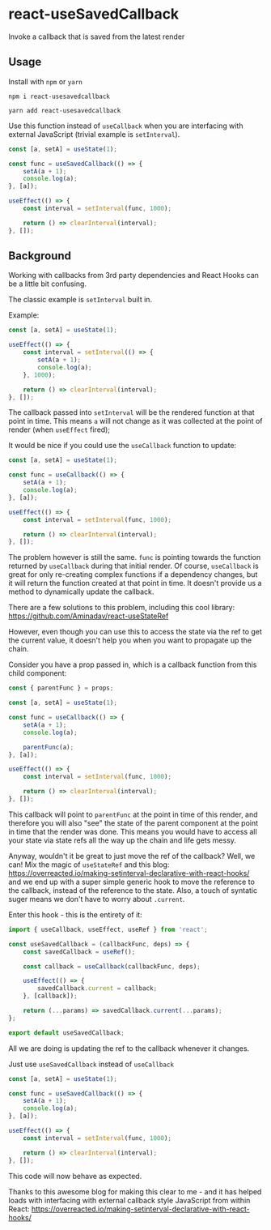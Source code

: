 # react-useSavedCallback

Invoke a callback that is saved from the latest render

## Usage

Install with `npm` or `yarn`

```
npm i react-usesavedcallback
```

```
yarn add react-usesavedcallback
```


Use this function instead of `useCallback` when you are interfacing with external JavaScript (trivial example is `setInterval`).


```javascript
const [a, setA] = useState(1);

const func = useSavedCallback(() => {
    setA(a + 1);
    console.log(a);
}, [a]);

useEffect(() => {
    const interval = setInterval(func, 1000);

    return () => clearInterval(interval);
}, []);

```


## Background

Working with callbacks from 3rd party dependencies and React Hooks can be a little bit confusing.

The classic example is `setInterval` built in.

Example:

```javascript
const [a, setA] = useState(1);

useEffect(() => {
    const interval = setInterval(() => {
        setA(a + 1);
        console.log(a);
    }, 1000);

    return () => clearInterval(interval);
}, []);
```

The callback passed into `setInterval` will be the rendered function at that point in time. This means `a` will not change as it was collected at the point of render (when `useEffect` fired);

It would be nice if you could use the `useCallback` function to update:


```javascript
const [a, setA] = useState(1);

const func = useCallback(() => {
    setA(a + 1);
    console.log(a);
}, [a]);

useEffect(() => {
    const interval = setInterval(func, 1000);

    return () => clearInterval(interval);
}, []);

```

The problem however is still the same. `func` is pointing towards the function returned by `useCallback` during that initial render. Of course, `useCallback` is great for only re-creating complex functions if a dependency changes, but it will return the function created at that point in time. It doesn't provide us a method to dynamically update the callback.

There are a few solutions to this problem, including this cool library: https://github.com/Aminadav/react-useStateRef

However, even though you can use this to access the state via the ref to get the current value, it doesn't help you when you want to propagate up the chain.

Consider you have a prop passed in, which is a callback function from this child component:

```javascript
const { parentFunc } = props;

const [a, setA] = useState(1);

const func = useCallback(() => {
    setA(a + 1);
    console.log(a);

    parentFunc(a);
}, [a]);

useEffect(() => {
    const interval = setInterval(func, 1000);

    return () => clearInterval(interval);
}, []);

```

This callback will point to `parentFunc` at the point in time of this render, and therefore you will also "see" the state of the parent component at the point in time that the render was done. This means you would have to access all your state via state refs all the way up the chain and life gets messy.

Anyway, wouldn't it be great to just move the ref of the callback? Well, we can! Mix the magic of `useStateRef` and this blog: https://overreacted.io/making-setinterval-declarative-with-react-hooks/ and we end up with a super simple generic hook to move the reference to the callback, instead of the reference to the state. Also, a touch of syntatic suger means we don't have to worry about `.current`.

Enter this hook - this is the entirety of it:

```javascript
import { useCallback, useEffect, useRef } from 'react';

const useSavedCallback = (callbackFunc, deps) => {
    const savedCallback = useRef();

    const callback = useCallback(callbackFunc, deps);

    useEffect(() => {
        savedCallback.current = callback;
    }, [callback]);

    return (...params) => savedCallback.current(...params);
};

export default useSavedCallback;
```

All we are doing is updating the ref to the callback whenever it changes.

Just use `useSavedCallback` instead of `useCallback`

```javascript
const [a, setA] = useState(1);

const func = useSavedCallback(() => {
    setA(a + 1);
    console.log(a);
}, [a]);

useEffect(() => {
    const interval = setInterval(func, 1000);

    return () => clearInterval(interval);
}, []);

```

This code will now behave as expected.

Thanks to this awesome blog for making this clear to me - and it has helped loads with interfacing with external callback style JavaScript from within React: https://overreacted.io/making-setinterval-declarative-with-react-hooks/
